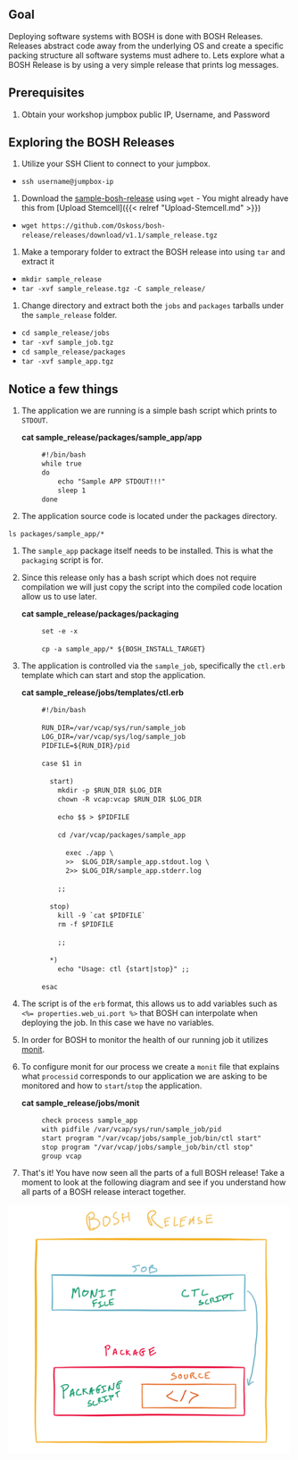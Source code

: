 ## Goal

Deploying software systems with BOSH is done with BOSH Releases. Releases abstract code away from the underlying OS and create a specific packing structure all software systems must adhere to. Lets explore what a BOSH Release is by using a very simple release that prints log messages.

## Prerequisites

1. Obtain your workshop jumpbox public IP, Username, and Password 

## Exploring the BOSH Releases

1. Utilize your SSH Client to connect to your jumpbox.

  - `ssh username@jumpbox-ip`

1. Download the [sample-bosh-release](https://github.com/Oskoss/bosh-release) using `wget` - You might already have this from [Upload Stemcell]({{< relref "Upload-Stemcell.md" >}})

  - `wget https://github.com/Oskoss/bosh-release/releases/download/v1.1/sample_release.tgz`

1. Make a temporary folder to extract the BOSH release into using `tar` and extract it

  - `mkdir sample_release`
  - `tar -xvf sample_release.tgz -C sample_release/`

1. Change directory and extract both the `jobs` and `packages` tarballs under the `sample_release` folder.

  - `cd sample_release/jobs`
  - `tar -xvf sample_job.tgz`
  - `cd sample_release/packages`
  - `tar -xvf sample_app.tgz`

##  Notice a few things

1. The application we are running is a simple bash script which prints to `STDOUT`.

    **cat sample_release/packages/sample_app/app**

            #!/bin/bash
            while true
            do
            	echo "Sample APP STDOUT!!!"
            	sleep 1
            done

1. The application source code is located under the packages directory.

  `ls packages/sample_app/*`

1. The `sample_app` package itself needs to be installed. This is what the `packaging` script is for.

1. Since this release only has a bash script which does not require compilation we will just copy the script into the compiled code location allow us to use later.

    **cat sample_release/packages/packaging**

            set -e -x

            cp -a sample_app/* ${BOSH_INSTALL_TARGET}

1. The application is controlled via the `sample_job`, specifically the `ctl.erb` template which can start and stop the application.

    **cat sample_release/jobs/templates/ctl.erb**

            #!/bin/bash

            RUN_DIR=/var/vcap/sys/run/sample_job
            LOG_DIR=/var/vcap/sys/log/sample_job
            PIDFILE=${RUN_DIR}/pid

            case $1 in

              start)
                mkdir -p $RUN_DIR $LOG_DIR
                chown -R vcap:vcap $RUN_DIR $LOG_DIR

                echo $$ > $PIDFILE

                cd /var/vcap/packages/sample_app

                  exec ./app \
                  >>  $LOG_DIR/sample_app.stdout.log \
                  2>> $LOG_DIR/sample_app.stderr.log

                ;;

              stop)
                kill -9 `cat $PIDFILE`
                rm -f $PIDFILE

                ;;

              *)
                echo "Usage: ctl {start|stop}" ;;

            esac

1.  The script is of the `erb` format, this allows us to add variables such as `<%= properties.web_ui.port %>` that BOSH can interpolate when deploying the job. In this case we have no variables.

1. In order for BOSH to monitor the health of our running job it utilizes [monit](https://en.wikipedia.org/wiki/Monit).

1. To configure monit for our process we create a `monit` file that explains what `processid` corresponds to our application we are asking to be monitored and how to `start`/`stop` the application.

    **cat sample_release/jobs/monit**

            check process sample_app
            with pidfile /var/vcap/sys/run/sample_job/pid
            start program "/var/vcap/jobs/sample_job/bin/ctl start"
            stop program "/var/vcap/jobs/sample_job/bin/ctl stop"
            group vcap


1. That's it! You have now seen all the parts of a full BOSH release! Take a moment to look at the following diagram and see if you understand how all parts of a BOSH release interact together.

![BOSH Release](bosh-release.png "BOSH Release")

